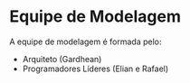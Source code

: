 # Equipe de Modelagem

A equipe de modelagem é formada pelo:

- Arquiteto (Gardhean)
- Programadores Líderes (Elian e Rafael)
